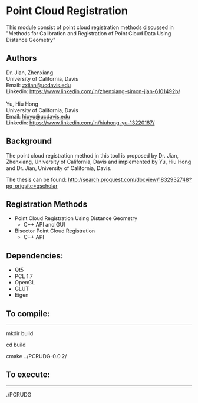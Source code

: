 # Point Cloud Registration
This module consist of point cloud registration methods discussed in "Methods for Calibration and Registration of Point Cloud Data Using Distance Geometry"

## Authors
Dr. Jian, Zhenxiang<br/>
University of California, Davis<br/>
Email: zxjian@ucdavis.edu <br/>
Linkedin: https://www.linkedin.com/in/zhenxiang-simon-jian-6101492b/
<br/>
<br/>
Yu, Hiu Hong<br/>
University of California, Davis<br/>
Email: hiuyu@ucdavis.edu<br/>
Linkedin: https://www.linkedin.com/in/hiuhong-yu-13220187/

## Background
The point cloud registration method in this tool is proposed by Dr. Jian, Zhenxiang, University of California, Davis and implemented by Yu, Hiu Hong and Dr. Jian, University of California, Davis.

The thesis can be found: http://search.proquest.com/docview/1832932748?pq-origsite=gscholar<br/>

## Registration Methods
- Point Cloud Registration Using Distance Geometry
  - C++ API and GUI
- Bisector Point Cloud Registration
  - C++ API


## Dependencies:
- Qt5
- PCL 1.7
- OpenGL
- GLUT
- Eigen

## To compile:
------
mkdir build

cd build

cmake ../PCRUDG-0.0.2/

## To execute:
------
./PCRUDG


